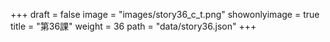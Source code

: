 +++
draft = false 
image = "images/story36_c_t.png" 
showonlyimage = true 
title = "第36課" 
weight = 36 
path = "data/story36.json" 
+++

